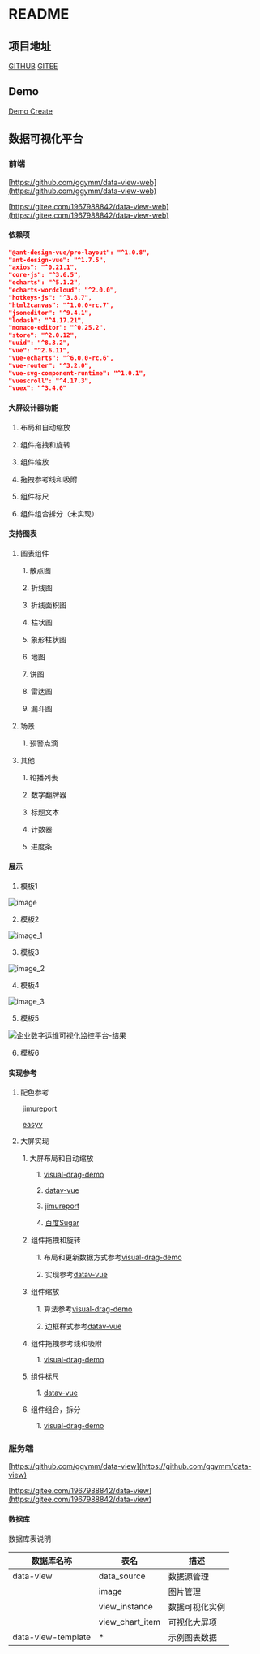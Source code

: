 # README

## 项目地址

[GITHUB](https://github.com/ggymm/data-view-web)
[GITEE](https://gitee.com/1967988842/data_view_web)

## Demo
[Demo Create](http://49.233.166.224/data-view-web/data-view-instance/create)

## 数据可视化平台

### 前端

[https://github.com/ggymm/data-view-web](https://github.com/ggymm/data-view-web)

[https://gitee.com/1967988842/data-view-web](https://gitee.com/1967988842/data-view-web)

#### 依赖项

```JSON
"@ant-design-vue/pro-layout": "^1.0.8",
"ant-design-vue": "^1.7.5",
"axios": "^0.21.1",
"core-js": "^3.6.5",
"echarts": "^5.1.2",
"echarts-wordcloud": "^2.0.0",
"hotkeys-js": "^3.8.7",
"html2canvas": "^1.0.0-rc.7",
"jsoneditor": "^9.4.1",
"lodash": "^4.17.21",
"monaco-editor": "^0.25.2",
"store": "^2.0.12",
"uuid": "^8.3.2",
"vue": "^2.6.11",
"vue-echarts": "^6.0.0-rc.6",
"vue-router": "^3.2.0",
"vue-svg-component-runtime": "^1.0.1",
"vuescroll": "^4.17.3",
"vuex": "^3.4.0"
```


#### 大屏设计器功能

1. 布局和自动缩放

2. 组件拖拽和旋转

3. 组件缩放

4. 拖拽参考线和吸附

5. 组件标尺

6. 组件组合拆分（未实现）

#### 支持图表

1. 图表组件

&ensp;&ensp;&ensp;&ensp;1. 散点图

&ensp;&ensp;&ensp;&ensp;2. 折线图

&ensp;&ensp;&ensp;&ensp;3. 折线面积图

&ensp;&ensp;&ensp;&ensp;4. 柱状图

&ensp;&ensp;&ensp;&ensp;5. 象形柱状图

&ensp;&ensp;&ensp;&ensp;6. 地图

&ensp;&ensp;&ensp;&ensp;7. 饼图

&ensp;&ensp;&ensp;&ensp;8. 雷达图

&ensp;&ensp;&ensp;&ensp;9. 漏斗图

2. 场景

&ensp;&ensp;&ensp;&ensp;1. 预警点滴

3. 其他

&ensp;&ensp;&ensp;&ensp;1. 轮播列表

&ensp;&ensp;&ensp;&ensp;2. 数字翻牌器

&ensp;&ensp;&ensp;&ensp;3. 标题文本

&ensp;&ensp;&ensp;&ensp;4. 计数器

&ensp;&ensp;&ensp;&ensp;5. 进度条

#### 展示

1. 模板1

![image](https://user-images.githubusercontent.com/20694755/123239889-637a0200-d512-11eb-9b34-2c1cb6d09033.png)

2. 模板2

![image_1](https://user-images.githubusercontent.com/20694755/123239916-6aa11000-d512-11eb-94f8-3022cb351e0a.png)

3. 模板3

![image_2](https://user-images.githubusercontent.com/20694755/123239930-6f65c400-d512-11eb-87b2-6bf1c6bdc1cd.png)

4. 模板4

![image_3](https://user-images.githubusercontent.com/20694755/123239945-72f94b00-d512-11eb-8bf0-112d3664546c.png)

5. 模板5

![企业数字运维可视化监控平台-结果](https://user-images.githubusercontent.com/20694755/123599719-7d745700-d828-11eb-8dd1-150cd82f746e.png)

6. 模板6

#### 实现参考

1. 配色参考

&ensp;&ensp;&ensp;&ensp;[jimureport](http://www.jimureport.com/)

&ensp;&ensp;&ensp;&ensp;[easyv](https://easyv.dtstack.com/)

2. 大屏实现

&ensp;&ensp;&ensp;&ensp;1. 大屏布局和自动缩放

&ensp;&ensp;&ensp;&ensp;&ensp;&ensp;&ensp;&ensp;1. [visual-drag-demo](https://github.com/woai3c/visual-drag-demo)

&ensp;&ensp;&ensp;&ensp;&ensp;&ensp;&ensp;&ensp;2. [datav-vue](https://gitee.com/pengxiaotian/datav-vue)

&ensp;&ensp;&ensp;&ensp;&ensp;&ensp;&ensp;&ensp;3. [jimureport](http://www.jimureport.com/)

&ensp;&ensp;&ensp;&ensp;&ensp;&ensp;&ensp;&ensp;4. [百度Sugar](https://cloud.baidu.com/product/sugar.html)

&ensp;&ensp;&ensp;&ensp;2. 组件拖拽和旋转

&ensp;&ensp;&ensp;&ensp;&ensp;&ensp;&ensp;&ensp;1. 布局和更新数据方式参考[visual-drag-demo](https://github.com/woai3c/visual-drag-demo)

&ensp;&ensp;&ensp;&ensp;&ensp;&ensp;&ensp;&ensp;2. 实现参考[datav-vue](https://gitee.com/pengxiaotian/datav-vue)

&ensp;&ensp;&ensp;&ensp;3. 组件缩放

&ensp;&ensp;&ensp;&ensp;&ensp;&ensp;&ensp;&ensp;1. 算法参考[visual-drag-demo](https://github.com/woai3c/visual-drag-demo)

&ensp;&ensp;&ensp;&ensp;&ensp;&ensp;&ensp;&ensp;2. 边框样式参考[datav-vue](https://gitee.com/pengxiaotian/datav-vue)

&ensp;&ensp;&ensp;&ensp;4. 组件拖拽参考线和吸附

&ensp;&ensp;&ensp;&ensp;&ensp;&ensp;&ensp;&ensp;1. [visual-drag-demo](https://github.com/woai3c/visual-drag-demo)

&ensp;&ensp;&ensp;&ensp;5. 组件标尺

&ensp;&ensp;&ensp;&ensp;&ensp;&ensp;&ensp;&ensp;1. [datav-vue](https://gitee.com/pengxiaotian/datav-vue)

&ensp;&ensp;&ensp;&ensp;6. 组件组合，拆分

&ensp;&ensp;&ensp;&ensp;&ensp;&ensp;&ensp;&ensp;1. [visual-drag-demo](https://github.com/woai3c/visual-drag-demo)


### 服务端

[https://github.com/ggymm/data-view](https://github.com/ggymm/data-view)

[https://gitee.com/1967988842/data-view](https://gitee.com/1967988842/data-view)

#### 数据库

数据库表说明

|数据库名称|表名|描述|
|---|---|---|
|data-view|data_source|数据源管理|
| |image|图片管理|
| |view_instance|数据可视化实例|
| |view_chart_item|可视化大屏项|
|data-view-template|*|示例图表数据|




